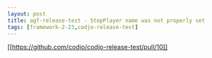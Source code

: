 ```yaml
---
layout: post
title: agf-release-test - StepPlayer name was not properly set
tags: [framework-2-23,codjo-release-test]
---
```



[[https://github.com/codjo/codjo-release-test/pull/10]]